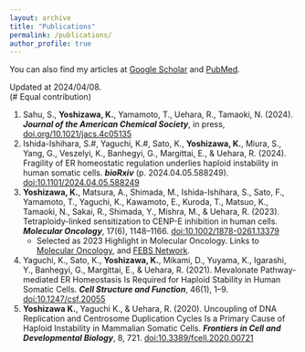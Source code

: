 ```yaml
---
layout: archive
title: "Publications"
permalink: /publications/
author_profile: true
---
```


You can also find my articles at [Google Scholar](https://scholar.google.com/citations?user=TYDv97QAAAAJ&hl=en) and [PubMed](https://pubmed.ncbi.nlm.nih.gov/?term=Koya+Yoshizawa&sort=date).

Updated at 2024/04/08. \
(# Equal contribution)
<!-- Citation style is APA, fetched from Paperpile -->
<!-- Add doi in the last part. -->

1. Sahu, S., **Yoshizawa, K.**, Yamamoto, T., Uehara, R., Tamaoki, N. (2024). _**Journal of the American Chemical Society**_, in press, [doi.org/10.1021/jacs.4c05135](https://doi.org/10.1021/jacs.4c05135)
1. Ishida-Ishihara, S.#, Yaguchi, K.#, Sato, K., **Yoshizawa, K.**, Miura, S., Yang, G., Veszelyi, K., Banhegyi, G., Margittai, E., & Uehara, R. (2024). Fragility of ER homeostatic regulation underlies haploid instability in human somatic cells. _**bioRxiv**_ (p. 2024.04.05.588249). [doi:10.1101/2024.04.05.588249](https://doi.org/10.1101/2024.04.05.588249)
2. **Yoshizawa, K.**, Matsura, A., Shimada, M., Ishida-Ishihara, S., Sato, F., Yamamoto, T., Yaguchi, K., Kawamoto, E., Kuroda, T., Matsuo, K., Tamaoki, N., Sakai, R., Shimada, Y., Mishra, M., & Uehara, R. (2023). Tetraploidy-linked sensitization to CENP-E inhibition in human cells. _**Molecular Oncology**_, 17(6), 1148–1166. [doi:10.1002/1878-0261.13379](https://doi.org/10.1002/1878-0261.13379)
    * Selected as 2023 Highlight in Molecular Oncology. Links to [Molecular Oncology](https://febs.onlinelibrary.wiley.com/doi/toc/10.1002/(ISSN)1878-0261.2023-highlights), and [FEBS Network](https://network.febs.org/posts/molecular-oncology-research-highlights-2023).
3. Yaguchi, K., Sato, K., **Yoshizawa, K.**, Mikami, D., Yuyama, K., Igarashi, Y., Banhegyi, G., Margittai, E., & Uehara, R. (2021). Mevalonate Pathway-mediated ER Homeostasis Is Required for Haploid Stability in Human Somatic Cells. _**Cell Structure and Function**_, 46(1), 1–9. [doi:10.1247/csf.20055](https://doi.org/10.1247/csf.20055)
4. **Yoshizawa K.**, Yaguchi K., & Uehara, R. (2020). Uncoupling of DNA Replication and Centrosome Duplication Cycles Is a Primary Cause of Haploid Instability in Mammalian Somatic Cells. _**Frontiers in Cell and Developmental Biology**_, 8, 721. [doi:10.3389/fcell.2020.00721](https://doi.org/10.3389/fcell.2020.00721)


